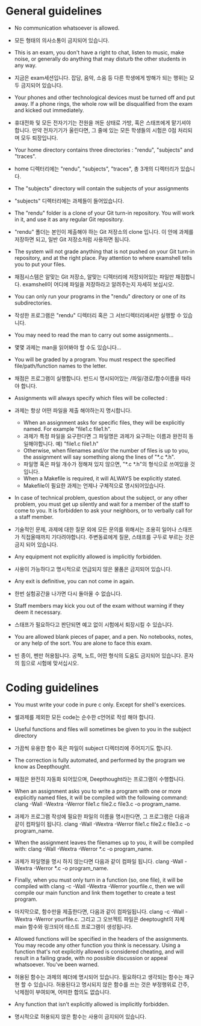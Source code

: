 # General guidelines

* No communication whatsoever is allowed.
* 모든 형태의 의사소통이 금지되어 있습니다.

* This is an exam, you don't have a right to chat, listen to music, make noise, or generally do anything that may disturb the other students in any way.
* 지금은 exam세션입니다. 잡담, 음악, 소음 등 다른 학생에게 방해가 되는 행위는 모두 금지되어 있습니다.

* Your phones and other technological devices must be turned off and put away. If a phone rings, the whole row will be disqualified from the exam and kicked out immediately.
* 휴대전화 및 모든 전자기기는 전원을 꺼둔 상태로 가방, 혹은 스태프에게 맡기셔야 합니다. 만약 전자기기가 울린다면, 그 줄에 있는 모든 학생들의 시험은 0점 처리되며 모두 퇴장입니다.

* Your home directory contains three directories : "rendu", "subjects" and "traces".
* home 디렉터리에는 "rendu", "subjects", "traces", 총 3개의 디렉터리가 있습니다.

* The "subjects" directory will contain the subjects of your assignments
* "subjects" 디렉터리에는 과제들이 들어있습니다.

* The "rendu" folder is a clone of your Git turn-in repository. You will work in it, and use it as any regular Git repository.
* "rendu" 폴더는 본인이 제출해야 하는 Git 저장소의 clone 입니다. 이 안에 과제를 저장하면 되고, 일반 Git 저장소처럼 사용하면 됩니다.

* The system will not grade anything that is not pushed on your Git turn-in repository, and at the right place. Pay attention to where examshell tells you to put your files.
* 채점시스템은 알맞는 Git 저장소, 알맞는 디렉터리에 저장되어있는 파일만 채점합니다. examshell이 어디에 파일을 저장하라고 알려주는지 자세히 보십시오.

* You can only run your programs in the "rendu" directory or one of its subdirectories.
* 작성한 프로그램은 "rendu" 디렉터리 혹은 그 서브디렉터리에서만 실행할 수 있습니다. 

* You may need to read the man to carry out some assignments...
* 몇몇 과제는 man을 읽어봐야 할 수도 있습니다... 

* You will be graded by a program. You must respect the specified file/path/function names to the letter.
* 채점은 프로그램이 실행합니다. 반드시 명시되어있는 /파일/경로/함수이름을 따라야 합니다.

* Assignments will always specify which files will be collected :
* 과제는 항상 어떤 파일을 제출 해야하는지 명시합니다.
  * When an assignment asks for specific files, they will be explicitly named. For example "file1.c file1.h".
  * 과제가 특정 파일을 요구한다면 그 파일명은 과제가 요구하는 이름과 완전히 동일해야합니다. 예) "file1.c file1.h"
  * Otherwise, when filenames and/or the number of files is up to you, the assignment will say something along the lines of "*.c *.h".
  * 파일명 혹은 파일 개수가 정해져 있지 않으면, "*.c *.h"의 형식으로 쓰여있을 것입니다.
  * When a Makefile is required, it will ALWAYS be explicitly stated.
  * Makefile이 필요한 과제는 언제나 구체적으로 명시되어있습니다.

* In case of technical problem, question about the subject, or any other problem, you must get up silently and wait for a member of the staff to come to you. It is forbidden to ask your neighbors, or to verbally call for a staff member.
* 기술적인 문제, 과제에 대한 질문 외에 모든 문의를 위해서는 조용히 일어나 스태프가 직접올때까지 기다려야합니다. 주변동료에게 질문, 스태프를 구두로 부르는 것은 금지 되어 있습니다.

* Any equipment not explicitly allowed is implicitly forbidden.
* 사용이 가능하다고 명시적으로 언급되지 않은 물품은 금지되어 있습니다.

* Any exit is definitive, you can not come in again.
* 한번 실험공간을 나가면 다시 돌아올 수 없습니다.

* Staff members may kick you out of the exam without warning if they deem it necessary.
* 스태프가 필요하다고 판단되면 예고 없이 시험에서 퇴장시킬 수 있습니다.

* You are allowed blank pieces of paper, and a pen. No notebooks, notes, or any help of the sort. You are alone to face this exam.
* 빈 종이, 펜만 허용됩니다. 공책, 노트, 어떤 형식의 도움도 금지되어 있습니다. 혼자의 힘으로 시험에 맞서십시오.

# Coding guidelines

* You must write your code in pure c only. Except for shell's exercices.
* 쉘과제를 제외한 모든 code는 순수한 c언어로 작성 해야 합니다.

* Useful functions and files will sometimes be given to you in the subject directory
* 가끔씩 유용한 함수 혹은 파일이 subject 디렉터리에 주어지기도 합니다.

* The correction is fully automated, and performed by the program we know as Deepthought.
* 채점은 완전히 자동화 되어있으며, Deepthought라는 프로그램이 수행합니다.


* When an assignment asks you to write a program with one or more explicitly named files, it will be compiled with the following command: clang -Wall -Wextra -Werror file1.c file2.c file3.c -o program_name.
* 과제가 프로그램 작성에 필요한 파일의 이름을 명시한다면, 그 프로그램은 다음과 같이 컴파일이 됩니다. clang -Wall -Wextra -Werror file1.c file2.c file3.c -o program_name.

* When the assignment leaves the filenames up to you, it will be compiled with: clang -Wall -Wextra -Werror *.c -o program_name.
* 과제가 파일명을 명시 하지 않는다면 다음과 같이 컴파일 됩니다. clang -Wall -Wextra -Werror *.c -o program_name.

* Finally, when you must only turn in a function (so, one file), it will be compiled with clang -c -Wall -Wextra -Werror yourfile.c, then we will compile our main function and link them together to create a test program.
* 마지막으로, 함수만을 제출한다면, 다음과 같이 컴파일됩니다. clang -c -Wall -Wextra -Werror yourfile.c. 그리고 그 오브젝트 파일은 deeptought의 자체 main 함수와 링크되어 테스트 프로그램이 생성됩니다.

* Allowed functions will be specified in the headers of the assignments.  You may recode any other function you think is necessary. Using a function that's not explicitly allowed is considered cheating, and will result in a failing grade, with no possible discussion or appeal whatsoever.  You've been warned.
* 허용된 함수는 과제의 헤더에 명시되어 있습니다. 필요하다고 생각되는 함수는 재구현 할 수 있습니다. 허용된다고 명시되지 않은 함수를 쓰는 것은 부정행위로 간주, 낙제점이 부여되며, 어떠한 합의도 없습니다.

* Any function that isn't explicitly allowed is implicitly forbidden.
* 명시적으로 허용되지 않은 함수는 사용이 금지되어 있습니다.
